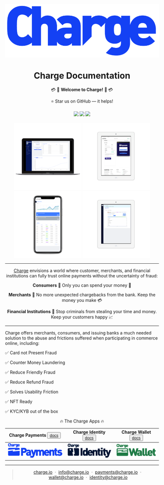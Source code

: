 ![Alt text](/images/charge_primary.png?raw=true 'Charge_logo')

<h1 align="center">
  Charge Documentation
</h1>

<div align="center">

  :credit_card: :money_with_wings: **Welcome to Charge!** :money_with_wings: :credit_card: 

  :star: Star us on GitHub — it helps!

</div>

<div align="center">
  <h4>
    <a href="https://img.shields.io/badge/Charge-Next%20Gen.%20Financial%20Services-blue"><img src="https://img.shields.io/badge/Charge-Next%20Gen.%20Financial%20Services-blue"/></a>
    <a href="https://github.com/charge-tech/charge-docs/issues"><img src="https://img.shields.io/badge/contributions-welcome-brightgreen.svg?style=flat"/></a>
    <a href="https://twitter.com/ChargePayments"><img src="https://img.shields.io/twitter/url/https/twitter.com/fold_left.svg?style=social&label=Follow%20%40Charge"/></a>


  </h4>
</div>

<p align="center">
  <img src="./images/screens/payments_dashboard.png" width="220" alt="payments_dashboard"/> 
  <img src="./images/screens/tablet_payments_checkout.png" width="220" alt="tablet_payments_checkout" />
  <img src="./images/screens/mobile_identity_dashboard.png" width="220" alt="mobile_identity_dashboard" />
  <img src="./images/screens/tablet_identity_widget_view.png" width="220" alt="tablet_identity_widget_view" />
</p>

---

<div align="center">
  
  [Charge](https://www.charge.io) envisions a world where customer, merchants, and financial institutions can fully trust online payments without the uncertainty of fraud:

  **Consumers**
  :couple:
  Only you can spend your money :money_with_wings:

  **Merchants**
  :convenience_store:
  No more unexpected chargebacks from the bank. Keep the money you make :credit_card: 

  **Financial Institutions**
  :bank:
  Stop criminals from stealing your time and money. Keep your customers happy :chart_with_upwards_trend:

</div>

---


Charge offers merchants, consumers, and issuing banks a much needed solution to the abuse and frictions suffered when participating in commerce online, including:

:white_check_mark: Card not Present Fraud

:white_check_mark: Counter Money Laundering

:white_check_mark: Reduce Friendly Fraud

:white_check_mark: Reduce Refund Fraud

:white_check_mark: Solves Usability Friction

:white_check_mark: NFT Ready

:white_check_mark: KYC/KYB out of the box


<div align="center">

:fire:
The Charge Apps
:fire:

</div>

| Charge Payments <button name="button">[docs](./docs/charge_payments.md)</button> | Charge Identity <button name="button">[docs](./docs/charge_identity.md)</button> | Charge Wallet <button name="button">[docs](./docs/charge_wallet.md)</button> |
|:--------------------------------------------------------------------------------:|:--------------------------------------------------------------------------------:|:----------------------------------------------------------------------------:|
|       ![Alt text](/images/charge_payments.png?raw=true 'Charge_payments')        |       ![Alt text](/images/charge_identity.png?raw=true 'Charge_identity')        |      ![Alt text](/images/charge_wallet.png?raw=true 'Charge_identity')       |

---

<div align="center">

> [charge.io](https://www.charge.io) &nbsp;&middot;&nbsp;
> [info@charge.io](mailto:info@charge.io?subject=[GitHub]) &nbsp;&middot;&nbsp;
> [payments@charge.io](mailto:payments@charge.io?subject=[GitHub]) &nbsp;&middot;&nbsp;
> [wallet@charge.io](mailto:wallet@charge.io?subject=[GitHub]) &nbsp;&middot;&nbsp;
> [identity@charge.io](mailto:identity@charge.io?subject=[GitHub])

</div>
